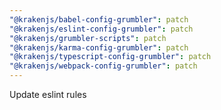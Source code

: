 ```yaml
---
"@krakenjs/babel-config-grumbler": patch
"@krakenjs/eslint-config-grumbler": patch
"@krakenjs/grumbler-scripts": patch
"@krakenjs/karma-config-grumbler": patch
"@krakenjs/typescript-config-grumbler": patch
"@krakenjs/webpack-config-grumbler": patch
---
```


Update eslint rules
